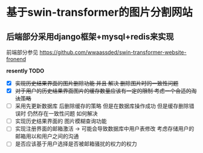 # 基于swin-transformer的图片分割网站

## 后端部分采用django框架+mysql+redis来实现

前端部分参见 https://github.com/wwaassded/swin-transformer-website-fronend

**resently TODO**

* [x]  ~~实现历史结果界面的图片删除功能 并且 解决 删除图片时的一致性问题~~
* [x]  ~~对于用户的历史结果界面图片的缓存数量应该有一定的限制 考虑一个合适的淘汰策略~~
* [ ]  采用先更新数据库 后删除缓存的策略 但是在数据库操作成功 但是缓存删除错误时 仍然存在一致性问题 如何解决
* [ ]  实现历史结果界面的 图片模糊查询功能
* [ ]  实现注册界面的邮箱激活 -> 可能会导致数据库中用户表修改 考虑存储用户的邮箱用以和用户之间的沟通
* [ ]  是否应该基于用户选择是否被邮箱骚扰的权力的权力